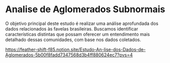 # Analise de Aglomerados Subnormais

O objetivo principal deste estudo é realizar uma análise aprofundada dos dados relacionados às favelas brasileiras. Buscamos identificar características distintas que possam oferecer um entendimento mais detalhado dessas comunidades, com base nos dados coletados.

https://feather-shift-f85.notion.site/Estudo-An-lise-dos-Dados-de-Aglomerados-5b00f8fadd7347568d3b4ff880624ec7?pvs=4
